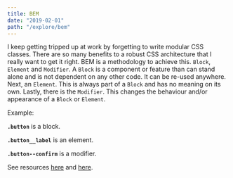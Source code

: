 ```yaml
---
title: BEM
date: "2019-02-01"
path: "/explore/bem"
---
```


I keep getting tripped up at work by forgetting to write modular CSS classes. There are so many benefits to a robust CSS architecture that I really want to get it right. BEM is a methodology to achieve this. `Block`, `Element` and `Modifier`. A `Block` is a component or feature than can stand alone and is not dependent on any other code. It can be re-used anywhere. Next, an `Element`. This is always part of a `Block` and has no meaning on its own. Lastly, there is the `Modifier`. This changes the behaviour and/or appearance of a `Block` or `Element`.

Example:

__`.button`__ is a block.

**`.button__label`** is an element.

__`.button--confirm`__ is a modifier.

See resources [here](http://getbem.com/introduction/) and [here](https://zellwk.com/blog/css-architecture-1/).